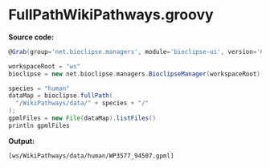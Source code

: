 # FullPathWikiPathways.groovy
**Source code:**
```groovy
@Grab(group='net.bioclipse.managers', module='bioclipse-ui', version='0.0.3-SNAPSHOT')

workspaceRoot = "ws"
bioclipse = new net.bioclipse.managers.BioclipseManager(workspaceRoot);

species = "human"
dataMap = bioclipse.fullPath(
  "/WikiPathways/data/" + species + "/"
);
gpmlFiles = new File(dataMap).listFiles()
println gpmlFiles
```
**Output:**
```plain
[ws/WikiPathways/data/human/WP3577_94507.gpml]
```
